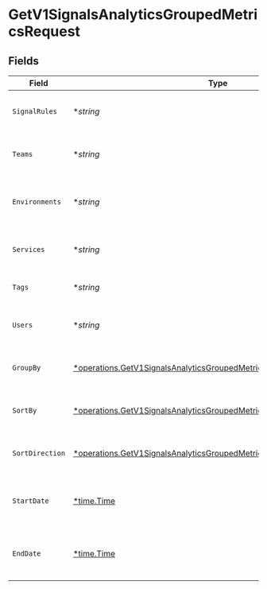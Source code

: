 # GetV1SignalsAnalyticsGroupedMetricsRequest


## Fields

| Field                                                                                                                                                           | Type                                                                                                                                                            | Required                                                                                                                                                        | Description                                                                                                                                                     |
| --------------------------------------------------------------------------------------------------------------------------------------------------------------- | --------------------------------------------------------------------------------------------------------------------------------------------------------------- | --------------------------------------------------------------------------------------------------------------------------------------------------------------- | --------------------------------------------------------------------------------------------------------------------------------------------------------------- |
| `SignalRules`                                                                                                                                                   | **string*                                                                                                                                                       | :heavy_minus_sign:                                                                                                                                              | A comma separated list of signal rule IDs                                                                                                                       |
| `Teams`                                                                                                                                                         | **string*                                                                                                                                                       | :heavy_minus_sign:                                                                                                                                              | A comma separated list of team IDs                                                                                                                              |
| `Environments`                                                                                                                                                  | **string*                                                                                                                                                       | :heavy_minus_sign:                                                                                                                                              | A comma separated list of environment IDs                                                                                                                       |
| `Services`                                                                                                                                                      | **string*                                                                                                                                                       | :heavy_minus_sign:                                                                                                                                              | A comma separated list of service IDs                                                                                                                           |
| `Tags`                                                                                                                                                          | **string*                                                                                                                                                       | :heavy_minus_sign:                                                                                                                                              | A comma separated list of tags                                                                                                                                  |
| `Users`                                                                                                                                                         | **string*                                                                                                                                                       | :heavy_minus_sign:                                                                                                                                              | A comma separated list of user IDs                                                                                                                              |
| `GroupBy`                                                                                                                                                       | [*operations.GetV1SignalsAnalyticsGroupedMetricsQueryParamGroupBy](../../models/operations/getv1signalsanalyticsgroupedmetricsqueryparamgroupby.md)             | :heavy_minus_sign:                                                                                                                                              | String that determines how records are grouped                                                                                                                  |
| `SortBy`                                                                                                                                                        | [*operations.GetV1SignalsAnalyticsGroupedMetricsQueryParamSortBy](../../models/operations/getv1signalsanalyticsgroupedmetricsqueryparamsortby.md)               | :heavy_minus_sign:                                                                                                                                              | String that determines how records are sorted                                                                                                                   |
| `SortDirection`                                                                                                                                                 | [*operations.GetV1SignalsAnalyticsGroupedMetricsQueryParamSortDirection](../../models/operations/getv1signalsanalyticsgroupedmetricsqueryparamsortdirection.md) | :heavy_minus_sign:                                                                                                                                              | String that determines how records are sorted                                                                                                                   |
| `StartDate`                                                                                                                                                     | [*time.Time](https://pkg.go.dev/time#Time)                                                                                                                      | :heavy_minus_sign:                                                                                                                                              | The start date to return metrics from                                                                                                                           |
| `EndDate`                                                                                                                                                       | [*time.Time](https://pkg.go.dev/time#Time)                                                                                                                      | :heavy_minus_sign:                                                                                                                                              | The end date to return metrics from                                                                                                                             |